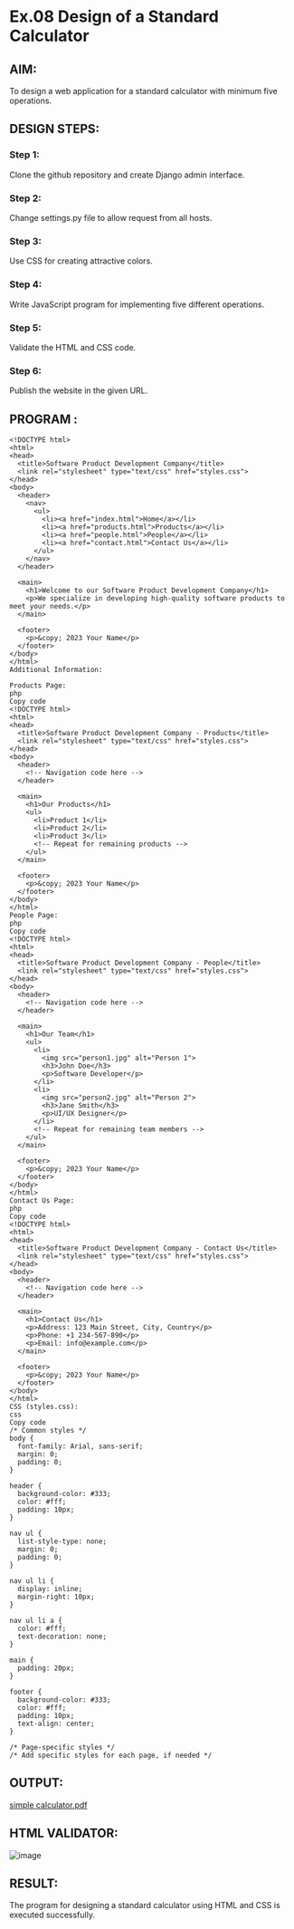 # Ex.08 Design of a Standard Calculator

## AIM:
To design a web application for a standard calculator with minimum five operations.

## DESIGN STEPS:

### Step 1:
Clone the github repository and create Django admin interface.

### Step 2:
Change settings.py file to allow request from all hosts.

### Step 3:
Use CSS for creating attractive colors.

### Step 4:
Write JavaScript program for implementing five different operations.

### Step 5:
Validate the HTML and CSS code.

### Step 6:
Publish the website in the given URL.

## PROGRAM :
```
<!DOCTYPE html>
<html>
<head>
  <title>Software Product Development Company</title>
  <link rel="stylesheet" type="text/css" href="styles.css">
</head>
<body>
  <header>
    <nav>
      <ul>
        <li><a href="index.html">Home</a></li>
        <li><a href="products.html">Products</a></li>
        <li><a href="people.html">People</a></li>
        <li><a href="contact.html">Contact Us</a></li>
      </ul>
    </nav>
  </header>
  
  <main>
    <h1>Welcome to our Software Product Development Company</h1>
    <p>We specialize in developing high-quality software products to meet your needs.</p>
  </main>
  
  <footer>
    <p>&copy; 2023 Your Name</p>
  </footer>
</body>
</html>
Additional Information:

Products Page:
php
Copy code
<!DOCTYPE html>
<html>
<head>
  <title>Software Product Development Company - Products</title>
  <link rel="stylesheet" type="text/css" href="styles.css">
</head>
<body>
  <header>
    <!-- Navigation code here -->
  </header>
  
  <main>
    <h1>Our Products</h1>
    <ul>
      <li>Product 1</li>
      <li>Product 2</li>
      <li>Product 3</li>
      <!-- Repeat for remaining products -->
    </ul>
  </main>
  
  <footer>
    <p>&copy; 2023 Your Name</p>
  </footer>
</body>
</html>
People Page:
php
Copy code
<!DOCTYPE html>
<html>
<head>
  <title>Software Product Development Company - People</title>
  <link rel="stylesheet" type="text/css" href="styles.css">
</head>
<body>
  <header>
    <!-- Navigation code here -->
  </header>
  
  <main>
    <h1>Our Team</h1>
    <ul>
      <li>
        <img src="person1.jpg" alt="Person 1">
        <h3>John Doe</h3>
        <p>Software Developer</p>
      </li>
      <li>
        <img src="person2.jpg" alt="Person 2">
        <h3>Jane Smith</h3>
        <p>UI/UX Designer</p>
      </li>
      <!-- Repeat for remaining team members -->
    </ul>
  </main>
  
  <footer>
    <p>&copy; 2023 Your Name</p>
  </footer>
</body>
</html>
Contact Us Page:
php
Copy code
<!DOCTYPE html>
<html>
<head>
  <title>Software Product Development Company - Contact Us</title>
  <link rel="stylesheet" type="text/css" href="styles.css">
</head>
<body>
  <header>
    <!-- Navigation code here -->
  </header>
  
  <main>
    <h1>Contact Us</h1>
    <p>Address: 123 Main Street, City, Country</p>
    <p>Phone: +1 234-567-890</p>
    <p>Email: info@example.com</p>
  </main>
  
  <footer>
    <p>&copy; 2023 Your Name</p>
  </footer>
</body>
</html>
CSS (styles.css):
css
Copy code
/* Common styles */
body {
  font-family: Arial, sans-serif;
  margin: 0;
  padding: 0;
}

header {
  background-color: #333;
  color: #fff;
  padding: 10px;
}

nav ul {
  list-style-type: none;
  margin: 0;
  padding: 0;
}

nav ul li {
  display: inline;
  margin-right: 10px;
}

nav ul li a {
  color: #fff;
  text-decoration: none;
}

main {
  padding: 20px;
}

footer {
  background-color: #333;
  color: #fff;
  padding: 10px;
  text-align: center;
}

/* Page-specific styles */
/* Add specific styles for each page, if needed */
```

## OUTPUT:

[simple calculator.pdf](https://github.com/raghulS2004/calc/files/11662188/simple.calculator.pdf)

## HTML VALIDATOR:
![image](https://github.com/raghulS2004/calc/assets/122069938/5f348086-cdc7-4903-aa58-1c313a9f7750)

## RESULT:
The program for designing a standard calculator using HTML and CSS is executed successfully.
